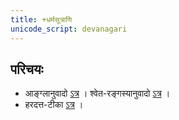 ```yaml
---
title: +धर्मसूत्राणि 
unicode_script: devanagari  
---
```


## परिचयः
- आङ्ग्लानुवादो [ऽत्र](https://www.wisdomlib.org/hinduism/book/apastamba-dharma-sutra/d/doc116235.html) । श्वेत-रङ्गस्यानुवादो [ऽत्र](http://www.srimatham.com/uploads/5/5/4/9/5549439/apastamba__dharma_grihya_sutras.pdf) ।
- हरदत्त-टीका [ऽत्र](https://archive.org/details/in.ernet.dli.2015.485587/page/n3/mode/2up) ।